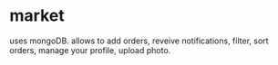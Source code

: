 # market
uses mongoDB. allows to add orders, reveive notifications, filter, sort orders, manage your profile, upload photo.


